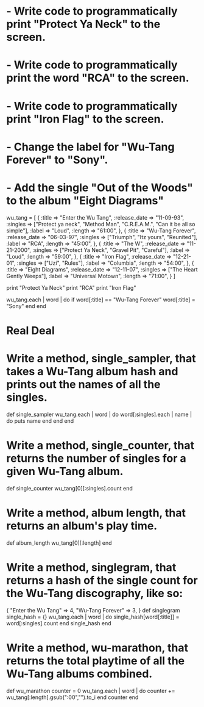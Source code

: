 # - Write code to programmatically print "Protect Ya Neck" to the screen.
# - Write code to programmatically print the word "RCA" to the screen.
# - Write code to programmatically print "Iron Flag" to the screen.
# - Change the label for "Wu-Tang Forever" to "Sony".
# - Add the single "Out of the Woods" to the album "Eight Diagrams"

wu_tang = [
  {
    :title => "Enter the Wu Tang",
    :release_date => "11-09-93",
    :singles => ["Protect ya neck", "Method Man", "C.R.E.A.M.", "Can it be all so simple"],
    :label => "Loud",
    :length => "61:00",
  },
  {
    :title => "Wu-Tang Forever",
    :release_date => "06-03-97",
    :singles => ["Triumph", "Itz yours", "Reunited"],
    :label => "RCA",
    :length => "45:00",
  },
  {
    :title => "The W",
    :release_date => "11-21-2000",
    :singles => ["Protect Ya Neck", "Gravel Pit", "Careful"],
    :label => "Loud",
    :length => "59:00",
  },
  {
    :title => "Iron Flag",
    :release_date => "12-21-01",
    :singles => ["Uzi", "Rules"],
    :label => "Columbia",
    :length => "54:00",
  },
  {
    :title => "Eight Diagrams",
    :release_date => "12-11-07",
    :singles => ["The Heart Gently Weeps"],
    :label => "Universal Motown",
    :length => "71:00",
  }
]

print "Protect Ya Neck"
print "RCA"
print "Iron Flag"

wu_tang.each | word | do
  if word[:title] == "Wu-Tang Forever"
    word[:title] = "Sony"
  end
end



# Real Deal
# Write a method, single_sampler, that takes a Wu-Tang album hash and prints out the names of all the singles.
def single_sampler
  wu_tang.each | word | do
    word[:singles].each | name | do
      puts name
    end
  end
end

# Write a method, single_counter, that returns the number of singles for a given Wu-Tang album.
def single_counter
  wu_tang[0][:singles].count 
end

# Write a method, album length, that returns an album's play time.
def album_length
  wu_tang[0][:length]
end
# Write a method, singlegram, that returns a hash of the single count for the Wu-Tang discography, like so:
{
  "Enter the Wu Tang" => 4,
  "Wu-Tang Forever" => 3,
}
def singlegram
  single_hash = {}
  wu_tang.each | word | do
    single_hash[word[:title]] = word[:singles].count
  end
    single_hash
end
  
  # Write a method, wu-marathon, that returns the total playtime of all the Wu-Tang albums combined.
def wu_marathon
  counter = 0
  wu_tang.each | word | do
    counter += wu_tang[:length].gsub(":00","").to_i
  end
    counter
end